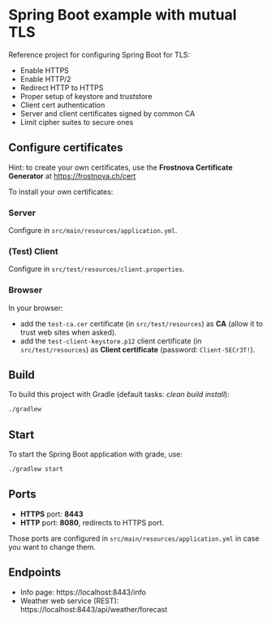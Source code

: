 # Spring Boot example with mutual TLS

Reference project for configuring Spring Boot for TLS:

- Enable HTTPS
- Enable HTTP/2
- Redirect HTTP to HTTPS
- Proper setup of keystore and truststore
- Client cert authentication
- Server and client certificates signed by common CA
- Limit cipher suites to secure ones

## Configure certificates

Hint: to create your own certificates, use the **Frostnova Certificate Generator** at https://frostnova.ch/cert

To install your own certificates:

### Server

Configure in `src/main/resources/application.yml`.

### (Test) Client

Configure in `src/test/resources/client.properties`.

### Browser

In your browser:

- add the `test-ca.cer` certificate (in `src/test/resources`) as **CA** (allow it to trust web sites when asked).
- add the `test-client-keystore.p12` client certificate (in `src/test/resources`) as **Client certificate** (password:
  `Client-5ECr3T!`).

## Build

To build this project with Gradle (default tasks: _clean build install_):

```bash
./gradlew
```

## Start

To start the Spring Boot application with grade, use:

```bash
./gradlew start
```

## Ports

- **HTTPS** port: **8443**
- **HTTP**  port: **8080**, redirects to HTTPS port.

Those ports are configured in `src/main/resources/application.yml` in case you want to change them.

## Endpoints

- Info page: https://localhost:8443/info
- Weather web service (REST): https://localhost:8443/api/weather/forecast

